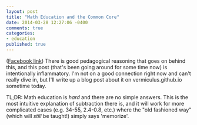 ```yaml
---
layout: post
title: "Math Education and the Common Core"
date: 2014-03-28 12:27:06 -0400
comments: true
categories:
- education
published: true
---
```


([Facebook link](https://www.facebook.com/photo.php?fbid=10151923149391417&set=a.421940571416.188808.145069136416&type=1))
There is good pedagogical reasoning that goes on behind this, and this
post (that's been going around for some time now) is intentionally
inflammatory.  I'm not on a good connection right now and can't really
dive in, but I'll write up a blog post about it on
vermiculus.github.io sometime today.

TL;DR: Math education is *hard* and there are no simple answers.  This
is the most intuitive explanation of subtraction there is, and it will
work for more complicated cases (e.g. 34-55, 2.4-0.8, etc.) where the
"old fashioned way" (which will *still* be taught!) simply says
'memorize'.
